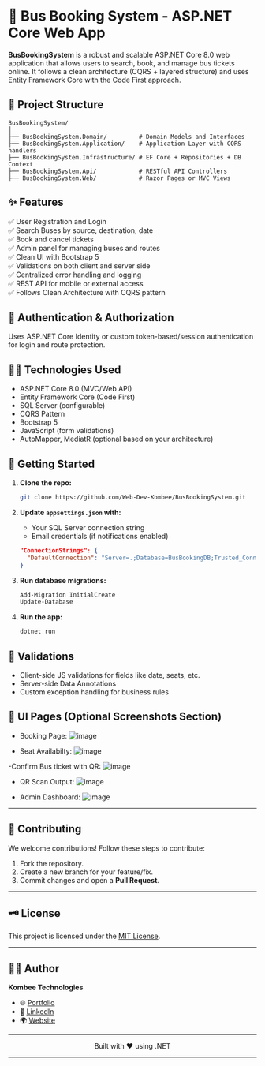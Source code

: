 # 🚎 Bus Booking System - ASP.NET Core Web App

**BusBookingSystem** is a robust and scalable ASP.NET Core 8.0 web application that allows users to search, book, and manage bus tickets online. It follows a clean architecture (CQRS + layered structure) and uses Entity Framework Core with the Code First approach.

## 🧾 Project Structure

```
BusBookingSystem/
│
├── BusBookingSystem.Domain/         # Domain Models and Interfaces
├── BusBookingSystem.Application/    # Application Layer with CQRS handlers
├── BusBookingSystem.Infrastructure/ # EF Core + Repositories + DB Context
├── BusBookingSystem.Api/            # RESTful API Controllers
├── BusBookingSystem.Web/            # Razor Pages or MVC Views
```

## ✨ Features

✅ User Registration and Login  
✅ Search Buses by source, destination, date  
✅ Book and cancel tickets  
✅ Admin panel for managing buses and routes  
✅ Clean UI with Bootstrap 5  
✅ Validations on both client and server side  
✅ Centralized error handling and logging  
✅ REST API for mobile or external access  
✅ Follows Clean Architecture with CQRS pattern

## 🔐 Authentication & Authorization

Uses ASP.NET Core Identity or custom token-based/session authentication for login and route protection.

## 👨‍💻 Technologies Used

- ASP.NET Core 8.0 (MVC/Web API)
- Entity Framework Core (Code First)
- SQL Server (configurable)
- CQRS Pattern
- Bootstrap 5
- JavaScript (form validations)
- AutoMapper, MediatR (optional based on your architecture)

## 🌠 Getting Started

1. **Clone the repo:**
   ```bash
   git clone https://github.com/Web-Dev-Kombee/BusBookingSystem.git
   ```

2. **Update `appsettings.json` with:**
   - Your SQL Server connection string
   - Email credentials (if notifications enabled)

   ```json
   "ConnectionStrings": {
     "DefaultConnection": "Server=.;Database=BusBookingDB;Trusted_Connection=True;"
   }
   ```

3. **Run database migrations:**
   ```powershell
   Add-Migration InitialCreate
   Update-Database
   ```

4. **Run the app:**
   ```bash
   dotnet run
   ```

## 🔑 Validations

- Client-side JS validations for fields like date, seats, etc.
- Server-side Data Annotations
- Custom exception handling for business rules

## 🎴 UI Pages (Optional Screenshots Section)

- Booking Page:
  ![image](https://github.com/user-attachments/assets/d78a1056-55b6-4bde-bfe8-7c50840586b1)

- Seat Availabilty: 
  ![image](https://github.com/user-attachments/assets/091e48f7-d580-4421-95dc-5de44c5392d7)

-Confirm Bus ticket with QR:
  ![image](https://github.com/user-attachments/assets/e3b0707a-36a4-452b-99fd-67b11522c457)

- QR Scan Output:
   ![image](https://github.com/user-attachments/assets/074af8f0-2059-4fa8-95aa-3f2c835b7b18)

- Admin Dashboard:
  ![image](https://github.com/user-attachments/assets/93bfcd20-77bf-490f-990c-52288fea98a6)


---

## 🤝 **Contributing**

We welcome contributions! Follow these steps to contribute:

1. Fork the repository.
2. Create a new branch for your feature/fix.
3. Commit changes and open a **Pull Request**.

---
   
## 🗝 License

This project is licensed under the [MIT License](LICENSE).

---
## 👨‍💻 **Author**

**Kombee Technologies**

- 🌐 [Portfolio](https://github.com/kombee-technologies)
- 💼 [LinkedIn](https://in.linkedin.com/company/kombee-global)
- 🌍 [Website](https://www.kombee.com/)

---

<p align="center">
  Built with ❤️ using .NET
</p>

---





